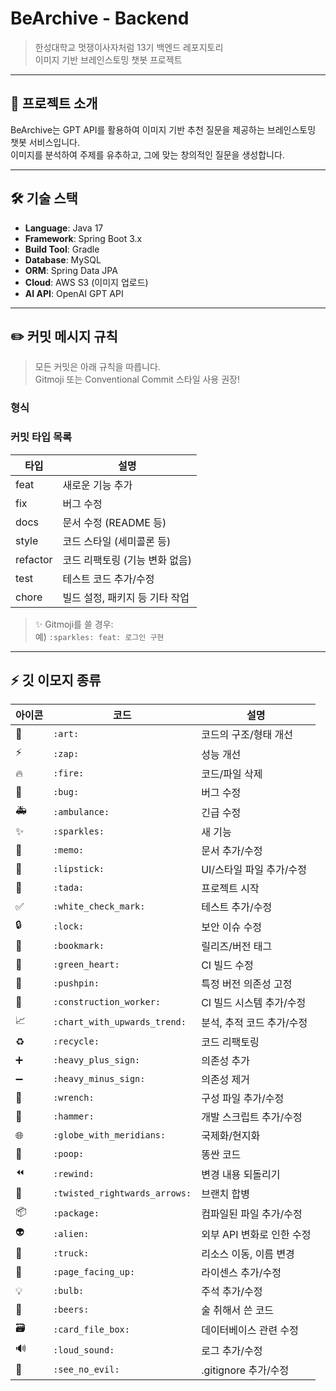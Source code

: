 # BeArchive - Backend

> 한성대학교 멋쟁이사자처럼 13기 백엔드 레포지토리  
> 이미지 기반 브레인스토밍 챗봇 프로젝트

---

## 📌 프로젝트 소개

BeArchive는 GPT API를 활용하여 이미지 기반 추천 질문을 제공하는 브레인스토밍 챗봇 서비스입니다.  
이미지를 분석하여 주제를 유추하고, 그에 맞는 창의적인 질문을 생성합니다.

---

## 🛠 기술 스택

- **Language**: Java 17  
- **Framework**: Spring Boot 3.x  
- **Build Tool**: Gradle  
- **Database**: MySQL  
- **ORM**: Spring Data JPA  
- **Cloud**: AWS S3 (이미지 업로드)  
- **AI API**: OpenAI GPT API  

---
## ✏️ 커밋 메시지 규칙

> 모든 커밋은 아래 규칙을 따릅니다.  
> Gitmoji 또는 Conventional Commit 스타일 사용 권장!

### 형식

### 커밋 타입 목록

| 타입     | 설명                          |
|----------|-------------------------------|
| feat     | 새로운 기능 추가              |
| fix      | 버그 수정                     |
| docs     | 문서 수정 (README 등)         |
| style    | 코드 스타일 (세미콜론 등)     |
| refactor | 코드 리팩토링 (기능 변화 없음) |
| test     | 테스트 코드 추가/수정         |
| chore    | 빌드 설정, 패키지 등 기타 작업 |

> ✨ Gitmoji를 쓸 경우:  
> 예) `:sparkles: feat: 로그인 구현`

---
## ⚡️ 깃 이모지 종류
| 아이콘 | 코드                      | 설명                  |
|-----|------------------------------|----------------------|
| 🎨 | `:art:`	                     | 코드의 구조/형태 개선 |
| ⚡️ | `:zap:`                       | 성능 개선 |
| 🔥 | `:fire:`                      | 코드/파일 삭제 |
| 🐛 | `:bug:`                       | 버그 수정 |
| 🚑 | `:ambulance:`                 | 긴급 수정 |
| ✨ | `:sparkles:`                  | 새 기능 |
| 📝 | `:memo:`                      | 문서 추가/수정 |
| 💄 | `:lipstick:`                  | UI/스타일 파일 추가/수정 |
| 🎉 | `:tada:`                      | 프로젝트 시작 |
| ✅ | `:white_check_mark:`          | 테스트 추가/수정 |
| 🔒 | `:lock:`                      | 보안 이슈 수정 |
| 🔖 | `:bookmark:`                  | 릴리즈/버전 태그 |
| 💚 | `:green_heart:`               | CI 빌드 수정 |
| 📌 | `:pushpin:`                   | 특정 버전 의존성 고정 |
| 👷 | `:construction_worker:`       | CI 빌드 시스템 추가/수정 |
| 📈 | `:chart_with_upwards_trend:`  | 분석, 추적 코드 추가/수정 |
| ♻️ | `:recycle:`                   | 코드 리팩토링 |
| ➕ | `:heavy_plus_sign:`           | 의존성 추가 |
| ➖ | `:heavy_minus_sign:`          | 의존성 제거 |
| 🔧 | `:wrench:`                    | 구성 파일 추가/수정 |
| 🔨 | `:hammer:`                    | 개발 스크립트 추가/수정 |
| 🌐 | `:globe_with_meridians:`      | 국제화/현지화 |
| 💩 | `:poop:`                      | 똥싼 코드 |
| ⏪ | `:rewind:`                    | 변경 내용 되돌리기 |
| 🔀 | `:twisted_rightwards_arrows:` | 브랜치 합병 |
| 📦 | `:package:`                   | 컴파일된 파일 추가/수정 |
| 👽 | `:alien:`                     | 외부 API 변화로 인한 수정 |
| 🚚 | `:truck:`                     | 리소스 이동, 이름 변경 |
| 📄 | `:page_facing_up:`            | 라이센스 추가/수정 |
| 💡 | `:bulb:`                      | 주석 추가/수정 |
| 🍻 | `:beers:`                     | 술 취해서 쓴 코드 |
| 🗃 | `:card_file_box:`              | 데이터베이스 관련 수정 |
| 🔊 | `:loud_sound:`                | 로그 추가/수정 |
| 🙈 | `:see_no_evil:`               | .gitignore 추가/수정 |

